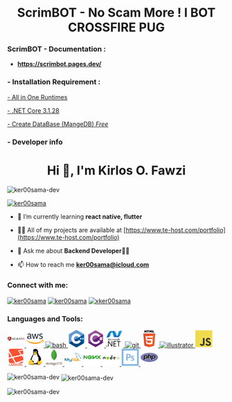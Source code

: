<h1 align="center">ScrimBOT -  No Scam More ! l  BOT CROSSFIRE PUG    </h1>

<h3 align="left">ScrimBOT - Documentation :</h3>

- **https://scrimbot.pages.dev/**

<h3 align="left">- Installation Requirement :</h3>

<a href="https://www.computerbase.de/downloads/systemtools/all-in-one-runtimes/">- All in One Runtimes </a>
 
<a href="https://github.com/dotnet/core/blob/main/release-notes/3.1/3.1.28/3.1.28.md?WT.mc_id=dotnet-35129-website">- .NET Core 3.1.28</a>

<a href="https://www.mongodb.com/cloud/atlas/register">- Create DataBase (MangeDB) *Free*</a>

<h3 align="left">- Developer info </h3>

<h1 align="center">Hi 👋, I'm Kirlos O. Fawzi</h1>

<p align="left"> <img src="https://komarev.com/ghpvc/?username=ker00sama-dev&label=Profile%20views&color=0e75b6&style=flat" alt="ker00sama-dev" /> </p>

<p align="left"> <a href="https://twitter.com/ker00sama" target="blank"><img src="https://img.shields.io/twitter/follow/ker00sama?logo=twitter&style=for-the-badge" alt="ker00sama" /></a> </p>

- 🌱 I’m currently learning **react native, flutter**

- 👨‍💻 All of my projects are available at [https://www.te-host.com/portfolio](https://www.te-host.com/portfolio)

- 💬 Ask me about **Backend Developer👨‍💻**

- 📫 How to reach me **ker00sama@icloud.com**

<h3 align="left">Connect with me:</h3>
<p align="left">
<a href="https://twitter.com/ker00sama" target="blank"><img align="center" src="https://raw.githubusercontent.com/rahuldkjain/github-profile-readme-generator/master/src/images/icons/Social/twitter.svg" alt="ker00sama" height="30" width="40" /></a>
<a href="https://fb.com/ker00sama" target="blank"><img align="center" src="https://raw.githubusercontent.com/rahuldkjain/github-profile-readme-generator/master/src/images/icons/Social/facebook.svg" alt="ker00sama" height="30" width="40" /></a>
<a href="https://instagram.com/xker00sama" target="blank"><img align="center" src="https://raw.githubusercontent.com/rahuldkjain/github-profile-readme-generator/master/src/images/icons/Social/instagram.svg" alt="xker00sama" height="30" width="40" /></a>
</p>

<h3 align="left">Languages and Tools:</h3>
<p align="left"> <a href="https://angular.io" target="_blank" rel="noreferrer"> <img src="https://raw.githubusercontent.com/devicons/devicon/master/icons/angularjs/angularjs-original-wordmark.svg" alt="angularjs" width="40" height="40"/> </a> <a href="https://aws.amazon.com" target="_blank" rel="noreferrer"> <img src="https://raw.githubusercontent.com/devicons/devicon/master/icons/amazonwebservices/amazonwebservices-original-wordmark.svg" alt="aws" width="40" height="40"/> </a> <a href="https://www.gnu.org/software/bash/" target="_blank" rel="noreferrer"> <img src="https://www.vectorlogo.zone/logos/gnu_bash/gnu_bash-icon.svg" alt="bash" width="40" height="40"/> </a> <a href="https://www.w3schools.com/cpp/" target="_blank" rel="noreferrer"> <img src="https://raw.githubusercontent.com/devicons/devicon/master/icons/cplusplus/cplusplus-original.svg" alt="cplusplus" width="40" height="40"/> </a> <a href="https://www.w3schools.com/cs/" target="_blank" rel="noreferrer"> <img src="https://raw.githubusercontent.com/devicons/devicon/master/icons/csharp/csharp-original.svg" alt="csharp" width="40" height="40"/> </a> <a href="https://dotnet.microsoft.com/" target="_blank" rel="noreferrer"> <img src="https://raw.githubusercontent.com/devicons/devicon/master/icons/dot-net/dot-net-original-wordmark.svg" alt="dotnet" width="40" height="40"/> </a> <a href="https://git-scm.com/" target="_blank" rel="noreferrer"> <img src="https://www.vectorlogo.zone/logos/git-scm/git-scm-icon.svg" alt="git" width="40" height="40"/> </a> <a href="https://www.w3.org/html/" target="_blank" rel="noreferrer"> <img src="https://raw.githubusercontent.com/devicons/devicon/master/icons/html5/html5-original-wordmark.svg" alt="html5" width="40" height="40"/> </a> <a href="https://www.adobe.com/in/products/illustrator.html" target="_blank" rel="noreferrer"> <img src="https://www.vectorlogo.zone/logos/adobe_illustrator/adobe_illustrator-icon.svg" alt="illustrator" width="40" height="40"/> </a> <a href="https://developer.mozilla.org/en-US/docs/Web/JavaScript" target="_blank" rel="noreferrer"> <img src="https://raw.githubusercontent.com/devicons/devicon/master/icons/javascript/javascript-original.svg" alt="javascript" width="40" height="40"/> </a> <a href="https://laravel.com/" target="_blank" rel="noreferrer"> <img src="https://raw.githubusercontent.com/devicons/devicon/master/icons/laravel/laravel-plain-wordmark.svg" alt="laravel" width="40" height="40"/> </a> <a href="https://www.linux.org/" target="_blank" rel="noreferrer"> <img src="https://raw.githubusercontent.com/devicons/devicon/master/icons/linux/linux-original.svg" alt="linux" width="40" height="40"/> </a> <a href="https://www.mongodb.com/" target="_blank" rel="noreferrer"> <img src="https://raw.githubusercontent.com/devicons/devicon/master/icons/mongodb/mongodb-original-wordmark.svg" alt="mongodb" width="40" height="40"/> </a> <a href="https://www.mysql.com/" target="_blank" rel="noreferrer"> <img src="https://raw.githubusercontent.com/devicons/devicon/master/icons/mysql/mysql-original-wordmark.svg" alt="mysql" width="40" height="40"/> </a> <a href="https://www.nginx.com" target="_blank" rel="noreferrer"> <img src="https://raw.githubusercontent.com/devicons/devicon/master/icons/nginx/nginx-original.svg" alt="nginx" width="40" height="40"/> </a> <a href="https://nodejs.org" target="_blank" rel="noreferrer"> <img src="https://raw.githubusercontent.com/devicons/devicon/master/icons/nodejs/nodejs-original-wordmark.svg" alt="nodejs" width="40" height="40"/> </a> <a href="https://www.photoshop.com/en" target="_blank" rel="noreferrer"> <img src="https://raw.githubusercontent.com/devicons/devicon/master/icons/photoshop/photoshop-line.svg" alt="photoshop" width="40" height="40"/> </a> <a href="https://www.php.net" target="_blank" rel="noreferrer"> <img src="https://raw.githubusercontent.com/devicons/devicon/master/icons/php/php-original.svg" alt="php" width="40" height="40"/> </a> </p>

<p><img align="left" src="https://github-readme-stats.vercel.app/api/top-langs?username=ker00sama-dev&show_icons=true&locale=en&layout=compact" alt="ker00sama-dev" /></p>

<p>&nbsp;<img align="center" src="https://github-readme-stats.vercel.app/api?username=ker00sama-dev&show_icons=true&locale=en" alt="ker00sama-dev" /></p>

<p><img align="center" src="https://github-readme-streak-stats.herokuapp.com/?user=ker00sama-dev&" alt="ker00sama-dev" /></p>

